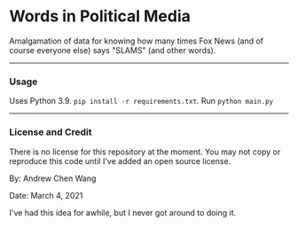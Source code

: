 # Words in Political Media

Amalgamation of data for knowing how many times Fox News
(and of course everyone else) says "SLAMS" (and other words).

---
### Usage

Uses Python 3.9. `pip install -r requirements.txt`. Run `python main.py`

---
### License and Credit

There is no license for this repository at the moment. You may not
copy or reproduce this code until I've added an open source license.

By: Andrew Chen Wang

Date: March 4, 2021

I've had this idea for awhile, but I never got around to doing it.